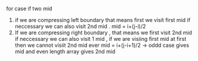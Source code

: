 for case if two mid
1. if we are compressing left boundary that means first we visit first mid if neccessary we can  also visit 2nd mid .
mid  =  i+(j-i)/2
​
2. If we are compressing right boundary , that means we first visit 2nd mid  if neccessary we can also visit 1 mid , if we are visiing first mid at first then we cannot visiit 2nd mid ever
mid =  i+(j-i+1)/2 -> oddd case gives mid and even length array gives 2nd mid
​
​
​
